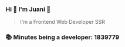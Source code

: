### Hi 👋 I&#39;m Juani 🦁

> I&#39;m a Frontend Web Developer SSR

### 📚 Minutes being a developer: 1839779
